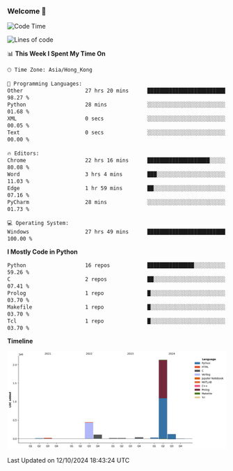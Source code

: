 ### Welcome 👋

<!--START_SECTION:waka-->
![Code Time](http://img.shields.io/badge/Code%20Time-826%20hrs%2053%20mins-blue)

![Lines of code](https://img.shields.io/badge/From%20Hello%20World%20I%27ve%20Written-2.9%20million%20lines%20of%20code-blue)

📊 **This Week I Spent My Time On** 

```text
🕑︎ Time Zone: Asia/Hong_Kong

💬 Programming Languages: 
Other                    27 hrs 20 mins      █████████████████████████   98.27 % 
Python                   28 mins             ░░░░░░░░░░░░░░░░░░░░░░░░░   01.68 % 
XML                      0 secs              ░░░░░░░░░░░░░░░░░░░░░░░░░   00.05 % 
Text                     0 secs              ░░░░░░░░░░░░░░░░░░░░░░░░░   00.00 % 

🔥 Editors: 
Chrome                   22 hrs 16 mins      ████████████████████░░░░░   80.08 % 
Word                     3 hrs 4 mins        ███░░░░░░░░░░░░░░░░░░░░░░   11.03 % 
Edge                     1 hr 59 mins        ██░░░░░░░░░░░░░░░░░░░░░░░   07.16 % 
PyCharm                  28 mins             ░░░░░░░░░░░░░░░░░░░░░░░░░   01.73 % 

💻 Operating System: 
Windows                  27 hrs 49 mins      █████████████████████████   100.00 % 
```

**I Mostly Code in Python** 

```text
Python                   16 repos            ███████████████░░░░░░░░░░   59.26 % 
C                        2 repos             ██░░░░░░░░░░░░░░░░░░░░░░░   07.41 % 
Prolog                   1 repo              █░░░░░░░░░░░░░░░░░░░░░░░░   03.70 % 
Makefile                 1 repo              █░░░░░░░░░░░░░░░░░░░░░░░░   03.70 % 
Tcl                      1 repo              █░░░░░░░░░░░░░░░░░░░░░░░░   03.70 % 
```



**Timeline**

![Lines of Code chart](https://raw.githubusercontent.com/xhj2501/xhj2501/main/assets/bar_graph.png)


 Last Updated on 12/10/2024 18:43:24 UTC
<!--END_SECTION:waka-->

